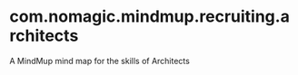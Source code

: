 com.nomagic.mindmup.recruiting.architects
=========================================

A MindMup mind map for the skills of Architects
